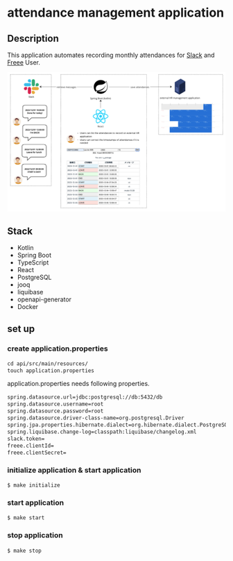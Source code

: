 # attendance management application
## Description
This application automates recording monthly attendances for [Slack](https://slack.com/) and [Freee](https://www.freee.co.jp/hr/) User.


![architecture](image/architecture.png)


## Stack
- Kotlin
- Spring Boot
- TypeScript
- React
- PostgreSQL
- jooq
- liquibase
- openapi-generator
- Docker

## set up
### create application.properties
```
cd api/src/main/resources/
touch application.properties
```
application.properties needs following properties.
```
spring.datasource.url=jdbc:postgresql://db:5432/db
spring.datasource.username=root
spring.datasource.password=root
spring.datasource.driver-class-name=org.postgresql.Driver
spring.jpa.properties.hibernate.dialect=org.hibernate.dialect.PostgreSQLDialect
spring.liquibase.change-log=classpath:liquibase/changelog.xml
slack.token=
freee.clientId=
freee.clientSecret=
```

### initialize application & start application
```
$ make initialize
```

### start application
```
$ make start
```

### stop application
```
$ make stop
```
